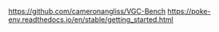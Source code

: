 https://github.com/cameronangliss/VGC-Bench
https://poke-env.readthedocs.io/en/stable/getting_started.html
